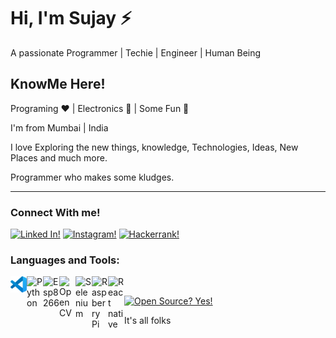 # Hi, I'm Sujay ⚡

A passionate Programmer | Techie | Engineer | Human Being

## KnowMe Here!


Programing ❤️ | Electronics 💙 | Some Fun 💚

I'm from Mumbai | India

I love Exploring the new things, knowledge, Technologies, Ideas, New Places and much more.


Programmer who makes some kludges.

---

### Connect With me!
[![Linked In!](https://img.shields.io/badge/Linked%20In-%20-9cf?style=plastic&logo=linkedin)](https://in.linkedin.com/in/alaspuresujay)
[![Instagram!](https://img.shields.io/badge/Instagram-%20-orange?style=plastic&logo=instagram)](https://www.instagram.com/alaspuresujay)
[![Hackerrank!](https://img.shields.io/badge/HackerRank-%20-brightgreen?style=plastic&logo=HackerRank)](https://www.hackerrank.com/alaspuresujay)

### Languages and Tools:

[<img align="left" alt="Visual Studio Code" width="26px" src="https://raw.githubusercontent.com/github/explore/80688e429a7d4ef2fca1e82350fe8e3517d3494d/topics/visual-studio-code/visual-studio-code.png" />][github]
[<img align="left" alt="Python" width="26px" src="https://raw.githubusercontent.com/alaspuresujay/alaspuresujay/master/img/python.png" />][github]

[<img align="left" alt="Esp8266" width="26px" src="https://cdn.icon-icons.com/icons2/2108/PNG/512/espressif_icon_130944.png" />][github]
[<img align="left" alt="OpenCV" width="26px" src="https://raw.githubusercontent.com/alaspuresujay/alaspuresujay/master/img/opencv.png" />][github]
[<img align="left" alt="Selenium" width="26px" src="https://raw.githubusercontent.com/alaspuresujay/alaspuresujay/master/img/selenium.png" />][github]
[<img align="left" alt="Raspberry Pi" width="26px" src="https://cdn.icon-icons.com/icons2/2108/PNG/512/raspberry_pi_icon_130847.png" />][github]
[<img align="left" alt="React native" width="26px" src="https://miro.medium.com/max/384/1*To2H39eauxaeYxYMtV1afQ.png" />][github]
<br>

[![Open Source? Yes!](https://img.shields.io/badge/Open%20Source%3F-Yes-blue?style=plastic&logo=github)](https://github.com/alaspuresujay)

It's all folks

[github]: https://github.com/alaspuresujay
[website]: https://alaspuresujay.github.io
